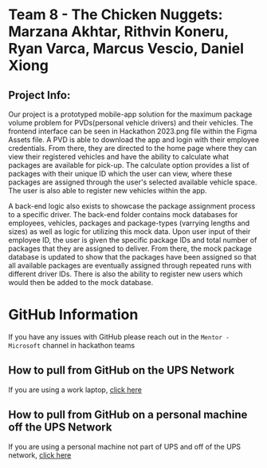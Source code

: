 # Team 8 - The Chicken Nuggets: Marzana Akhtar, Rithvin Koneru, Ryan Varca, Marcus Vescio, Daniel Xiong

## Project Info:

Our project is a prototyped mobile-app solution for the maximum package volume problem for PVDs(personal vehicle drivers) and their vehicles. The frontend interface can be seen in Hackathon 2023.png file within the Figma Assets file. A PVD is able to download the app and login with their employee credentials. From there, they are directed to the home page where they can view their registered vehicles and have the ability to calculate what packages are available for pick-up. The calculate option provides a list of packages with their unique ID which the user can view, where these packages are assigned through the user's selected available vehicle space. The user is also able to register new vehicles within the app. 

A back-end logic also exists to showcase the package assignment process to a specific driver. The back-end folder contains mock databases for employees, vehicles, packages and package-types (varrying lengths and sizes) as well as logic for utilizing this mock data. Upon user input of their employee ID, the user is given the specific package IDs and total number of packages that they are assigned to deliver. From there, the mock package database is updated to show that the packages have been assigned so that all available packages are eventually assigned through repeated runs with different driver IDs. There is also the ability to register new users which would then be added to the mock database.



# GitHub Information

If you have any issues with GitHub please reach out in the `Mentor - Microsoft` channel in hackathon teams

## How to pull from GitHub on the UPS Network

If you are using a work laptop, [click here](ups-hackathon-docs/ups-network.md)

## How to pull from GitHub on a personal machine off the UPS Network

If you are using a personal machine not part of UPS and off of the UPS network, [click here](ups-hackathon-docs/personal-machine.md)
